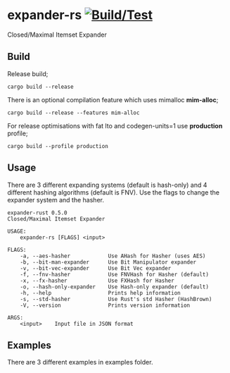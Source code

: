 # expander-rs [![Build/Test](https://github.com/gokberkkocak/expander-rs/actions/workflows/ci.yml/badge.svg)](https://github.com/gokberkkocak/expander-rs/actions/workflows/ci.yml)

Closed/Maximal Itemset Expander

## Build

Release build;

```
cargo build --release
```

There is an optional compilation feature which uses mimalloc __mim-alloc__;

```
cargo build --release --features mim-alloc
```

For release optimisations with fat lto and codegen-units=1 use __production__ profile;

```
cargo build --profile production
```


## Usage
There are 3 different expanding systems (default is hash-only) and 4 different hashing algorithms (default is FNV). Use the flags to change the expander system and the hasher.  

```
expander-rust 0.5.0
Closed/Maximal Itemset Expander

USAGE:
    expander-rs [FLAGS] <input>

FLAGS:
    -a, --aes-hasher            Use AHash for Hasher (uses AES)
    -b, --bit-man-expander      Use Bit Manipulator expander
    -v, --bit-vec-expander      Use Bit Vec expander
    -f, --fnv-hasher            Use FNVHash for Hasher (default)
    -x, --fx-hasher             Use FXHash for Hasher
    -o, --hash-only-expander    Use Hash-only expander (default)
    -h, --help                  Prints help information
    -s, --std-hasher            Use Rust's std Hasher (HashBrown)
    -V, --version               Prints version information

ARGS:
    <input>    Input file in JSON format
```

## Examples

There are 3 different examples in examples folder.
